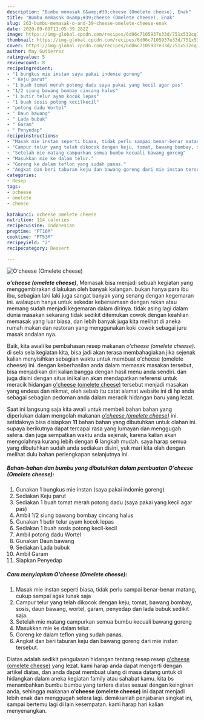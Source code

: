 ```yaml
---
description: "Bumbu memasak O&amp;#39;cheese (Omelete cheese), Enak"
title: "Bumbu memasak O&amp;#39;cheese (Omelete cheese), Enak"
slug: 263-bumbu-memasak-o-and-39-cheese-omelete-cheese-enak
date: 2020-09-09T11:05:39.282Z
image: https://img-global.cpcdn.com/recipes/6d06c7105937e33d/751x532cq70/ocheese-omelete-cheese-foto-resep-utama.jpg
thumbnail: https://img-global.cpcdn.com/recipes/6d06c7105937e33d/751x532cq70/ocheese-omelete-cheese-foto-resep-utama.jpg
cover: https://img-global.cpcdn.com/recipes/6d06c7105937e33d/751x532cq70/ocheese-omelete-cheese-foto-resep-utama.jpg
author: May Gutierrez
ratingvalue: 5
reviewcount: 8
recipeingredient:
- "1 bungkus mie instan saya pakai indomie goreng"
- " Keju parut"
- "1 buah tomat merah potong dadu saya pakai yang kecil agar pas"
- "1/2 siung bawang bombay cincang halus"
- "1 butir telur ayam kocok lepas"
- "1 buah sosis potong kecilkecil"
- "potong dadu Wortel"
- " Daun bawang"
- " Lada bubuk"
- " Garam"
- " Penyedap"
recipeinstructions:
- "Masak mie instan seperti biasa, tidak perlu sampai benar-benar matang, cukup sampai agak lunak saja"
- "Campur telur yang telah dikocok dengan keju, tomat, bawang bombay, sosis, daun bawang, wortel, garam, penyedap dan lada bubuk sedikit saja."
- "Setelah mie matang campurkan semua bumbu kecuali bawang goreng"
- "Masukkan mie ke dalam telur."
- "Goreng ke dalam teflon yang sudah panas."
- "Angkat dan beri taburan keju dan bawang goreng dari mie instan tersebut."
categories:
- Resep
tags:
- ocheese
- omelete
- cheese

katakunci: ocheese omelete cheese 
nutrition: 114 calories
recipecuisine: Indonesian
preptime: "PT16M"
cooktime: "PT53M"
recipeyield: "2"
recipecategory: Dessert

---
```



![O&#39;cheese (Omelete cheese)](https://img-global.cpcdn.com/recipes/6d06c7105937e33d/751x532cq70/ocheese-omelete-cheese-foto-resep-utama.jpg)

<b><i>o&#39;cheese (omelete cheese)</i></b>, Memasak bisa menjadi sebuah kegiatan yang menggembirakan dilakukan oleh banyak kalangan. bukan hanya para ibu ibu, sebagian laki laki juga sangat banyak yang senang dengan kegemaran ini. walaupun hanya untuk sekedar kebersamaan dengan rekan atau memang sudah menjadi kegemaran dalam dirinya. tidak asing lagi dalam dunia masakan sekarang tidak sedikit ditemukan cowok dengan keahlian memasak yang luar biasa, dan lebih banyak juga kita melihat di aneka rumah makan dan restoran yang menggunakan koki cowok sebagai juru masak andalan nya.

Baik, kita awali ke pembahasan resep makanan <i>o&#39;cheese (omelete cheese)</i>. di sela sela kegiatan kita, bisa jadi akan terasa membahagiakan jika sejenak kalian menyisihkan sebagian waktu untuk membuat o&#39;cheese (omelete cheese) ini. dengan keberhasilan anda dalam memasak masakan tersebut, bisa menjadikan diri kalian bangga dengan hasil menu anda sendiri. dan juga disini dengan situs ini kalian akan mendapatkan referensi untuk meracik hidangan <u>o&#39;cheese (omelete cheese)</u> tersebut menjadi masakan yang endess dan nikmat, oleh sebab itu catat alamat website ini di hp anda sebagai sebagian pedoman anda dalam meracik hidangan baru yang lezat.




Saat ini langsung saja kita awali untuk membeli bahan bahan yang diperlukan dalam mengolah makanan <u><i>o&#39;cheese (omelete cheese)</i></u> ini. setidaknya bisa disiapkan <b>11</b> bahan bahan yang dibutuhkan untuk olahan ini. supaya berikutnya dapat tercapai rasa yang lumayan dan menggugah selera. dan juga sempatkan waktu anda sejenak, karena kalian akan mengolahnya kurang lebih dengan <b>6</b> langkah mudah. saya harap semua yang dibutuhkan sudah anda sediakan disini, yuk mari kita olah dengan melihat dulu bahan perlengkapan selanjutnya ini.

<!--inarticleads1-->

##### Bahan-bahan dan bumbu yang dibutuhkan dalam pembuatan O&#39;cheese (Omelete cheese):

1. Gunakan 1 bungkus mie instan (saya pakai indomie goreng)
1. Sediakan  Keju parut
1. Sediakan 1 buah tomat merah potong dadu (saya pakai yang kecil agar pas)
1. Ambil 1/2 siung bawang bombay cincang halus
1. Gunakan 1 butir telur ayam kocok lepas
1. Sediakan 1 buah sosis potong kecil-kecil
1. Ambil potong dadu Wortel
1. Gunakan  Daun bawang
1. Sediakan  Lada bubuk
1. Ambil  Garam
1. Siapkan  Penyedap




<!--inarticleads2-->

##### Cara menyiapkan O&#39;cheese (Omelete cheese):

1. Masak mie instan seperti biasa, tidak perlu sampai benar-benar matang, cukup sampai agak lunak saja
1. Campur telur yang telah dikocok dengan keju, tomat, bawang bombay, sosis, daun bawang, wortel, garam, penyedap dan lada bubuk sedikit saja.
1. Setelah mie matang campurkan semua bumbu kecuali bawang goreng
1. Masukkan mie ke dalam telur.
1. Goreng ke dalam teflon yang sudah panas.
1. Angkat dan beri taburan keju dan bawang goreng dari mie instan tersebut.




Diatas adalah sedikit pengulasan hidangan tentang resep resep <u>o&#39;cheese (omelete cheese)</u> yang lezat. kami harap anda dapat mengerti dengan artikel diatas, dan anda dapat membuat ulang di masa datang untuk di hidangkan dalam aneka kegiatan family atau sahabat kamu. kita bs menambahkan bumbu bumbu yang tertera diatas sesuai dengan keinginan anda, sehingga makanan <b>o&#39;cheese (omelete cheese)</b> ini dapat menjadi lebih enak dan menggugah selera lagi. demikianlah penjabaran singkat ini, sampai bertemu lagi di lain kesempatan. kami harap hari kalian menyenangkan.
